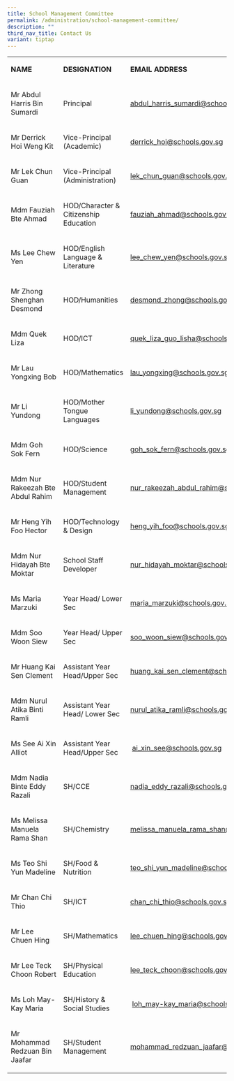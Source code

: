 ```yaml
---
title: School Management Committee
permalink: /administration/school-management-committee/
description: ""
third_nav_title: Contact Us
variant: tiptap
---
```

<table><tbody><tr><td rowspan="1" colspan="1"><p><strong>NAME</strong></p></td><td rowspan="1" colspan="1"><p><strong>DESIGNATION</strong></p></td><td rowspan="1" colspan="1"><p><strong>EMAIL ADDRESS</strong></p></td></tr><tr><td rowspan="1" colspan="1"><p>Mr Abdul Harris Bin Sumardi</p></td><td rowspan="1" colspan="1"><p>Principal</p></td><td rowspan="1" colspan="1"><p><a href="mailto:abdul_harris_sumardi@schools.gov.sg" rel="noopener noreferrer nofollow" target="_blank">abdul_harris_sumardi@schools.gov.sg</a></p></td></tr><tr><td rowspan="1" colspan="1"><p>Mr Derrick Hoi Weng Kit&nbsp;</p></td><td rowspan="1" colspan="1"><p>Vice-Principal (Academic)</p></td><td rowspan="1" colspan="1"><p><a href="mailto:derrick_hoi@schools.gov.sg" rel="noopener noreferrer nofollow" target="_blank">derrick_hoi@schools.gov.sg</a>&nbsp;</p></td></tr><tr><td rowspan="1" colspan="1"><p>Mr Lek Chun Guan&nbsp;</p></td><td rowspan="1" colspan="1"><p>Vice-Principal (Administration)</p></td><td rowspan="1" colspan="1"><p><a href="mailto:lek_chun_guan@schools.gov.sg" rel="noopener noreferrer nofollow" target="_blank">lek_chun_guan@schools.gov.sg</a></p></td></tr><tr><td rowspan="1" colspan="1"><p>Mdm Fauziah Bte Ahmad</p></td><td rowspan="1" colspan="1"><p>HOD/Character &amp; Citizenship Education</p></td><td rowspan="1" colspan="1"><p><a href="mailto:fauziah_ahmad@schools.gov.sg" rel="noopener noreferrer nofollow" target="_blank">fauziah_ahmad@schools.gov.sg</a></p></td></tr><tr><td rowspan="1" colspan="1"><p>Ms Lee Chew Yen</p></td><td rowspan="1" colspan="1"><p>HOD/English Language &amp; Literature</p></td><td rowspan="1" colspan="1"><p><a href="mailto:lee_chew_yen@schools.gov.sg" rel="noopener noreferrer nofollow" target="_blank">lee_chew_yen@schools.gov.sg</a></p></td></tr><tr><td rowspan="1" colspan="1"><p>Mr Zhong Shenghan Desmond</p></td><td rowspan="1" colspan="1"><p>HOD/Humanities</p></td><td rowspan="1" colspan="1"><p><a href="mailto:desmond_zhong@schools.gov.sg" rel="noopener noreferrer nofollow" target="_blank">desmond_zhong@schools.gov.sg</a></p></td></tr><tr><td rowspan="1" colspan="1"><p>Mdm Quek Liza</p></td><td rowspan="1" colspan="1"><p>HOD/ICT</p></td><td rowspan="1" colspan="1"><p><a href="mailto:quek_liza_guo_lisha@schools.gov.sg" rel="noopener noreferrer nofollow" target="_blank">quek_liza_guo_lisha@schools.gov.sg</a></p></td></tr><tr><td rowspan="1" colspan="1"><p>Mr Lau Yongxing&nbsp;Bob</p></td><td rowspan="1" colspan="1"><p>HOD/Mathematics</p></td><td rowspan="1" colspan="1"><p><a href="mailto:lau_yongxing@schools.gov.sg" rel="noopener noreferrer nofollow" target="_blank">lau_yongxing@schools.gov.sg</a></p></td></tr><tr><td rowspan="1" colspan="1"><p>Mr Li Yundong</p></td><td rowspan="1" colspan="1"><p>HOD/Mother Tongue Languages</p></td><td rowspan="1" colspan="1"><p><a href="mailto:li_yundong@schools.gov.sg" rel="noopener noreferrer nofollow" target="_blank">li_yundong@schools.gov.sg</a></p></td></tr><tr><td rowspan="1" colspan="1"><p>Mdm Goh Sok Fern</p></td><td rowspan="1" colspan="1"><p>HOD/Science</p></td><td rowspan="1" colspan="1"><p><a href="mailto:goh_sok_fern@schools.gov.sg" rel="noopener noreferrer nofollow" target="_blank">goh_sok_fern@schools.gov.sg</a></p></td></tr><tr><td rowspan="1" colspan="1"><p>Mdm Nur Rakeezah Bte Abdul Rahim</p></td><td rowspan="1" colspan="1"><p>HOD/Student Management</p></td><td rowspan="1" colspan="1"><p><a href="mailto:nur_rakeezah_abdul_rahim@schools.gov.sg" rel="noopener noreferrer nofollow" target="_blank">nur_rakeezah_abdul_rahim@schools.gov.sg</a></p></td></tr><tr><td rowspan="1" colspan="1"><p>Mr Heng Yih Foo Hector</p></td><td rowspan="1" colspan="1"><p>HOD/Technology &amp; Design</p></td><td rowspan="1" colspan="1"><p><a href="mailto:heng_yih_foo@schools.gov.sg" rel="noopener noreferrer nofollow" target="_blank">heng_yih_foo@schools.gov.sg</a></p></td></tr><tr><td rowspan="1" colspan="1"><p>Mdm Nur Hidayah Bte Moktar&nbsp;</p></td><td rowspan="1" colspan="1"><p>School Staff Developer</p></td><td rowspan="1" colspan="1"><p><a href="mailto:nur_hidayah_moktar@schools.gov.sg" rel="noopener noreferrer nofollow" target="_blank">nur_hidayah_moktar@schools.gov.sg</a>&nbsp;</p></td></tr><tr><td rowspan="1" colspan="1"><p>Ms Maria Marzuki</p></td><td rowspan="1" colspan="1"><p>Year Head/ Lower Sec</p></td><td rowspan="1" colspan="1"><p><a href="mailto:maria_marzuki@schools.gov.sg" rel="noopener noreferrer nofollow" target="_blank">maria_marzuki@schools.gov.sg</a></p></td></tr><tr><td rowspan="1" colspan="1"><p>Mdm Soo Woon Siew</p></td><td rowspan="1" colspan="1"><p>Year Head/ Upper Sec</p></td><td rowspan="1" colspan="1"><p><a href="mailto:soo_woon_siew@schools.gov.sg" rel="noopener noreferrer nofollow" target="_blank">soo_woon_siew@schools.gov.sg</a></p></td></tr><tr><td rowspan="1" colspan="1"><p>Mr Huang Kai Sen Clement</p></td><td rowspan="1" colspan="1"><p>Assistant Year Head/Upper Sec</p></td><td rowspan="1" colspan="1"><p><a href="mailto:huang_kai_sen_clement@schools.gov.sg" rel="noopener noreferrer nofollow" target="_blank">huang_kai_sen_clement@schools.gov.sg</a></p></td></tr><tr><td rowspan="1" colspan="1"><p>Mdm Nurul Atika Binti Ramli</p></td><td rowspan="1" colspan="1"><p>Assistant Year Head/ Lower Sec</p></td><td rowspan="1" colspan="1"><p><a href="mailto:nurul_atika_ramli@schools.gov.sg" rel="noopener noreferrer nofollow" target="_blank">nurul_atika_ramli@schools.gov.sg</a></p></td></tr><tr><td rowspan="1" colspan="1"><p>Ms See Ai Xin Alliot</p></td><td rowspan="1" colspan="1"><p>Assistant Year Head/Upper Sec</p></td><td rowspan="1" colspan="1"><p>&nbsp;<a href="mailto:ai_xin_see@schools.gov.sg" rel="noopener noreferrer nofollow" target="_blank">ai_xin_see@schools.gov.sg</a></p></td></tr><tr><td rowspan="1" colspan="1"><p>Mdm Nadia Binte Eddy Razali</p></td><td rowspan="1" colspan="1"><p>SH/CCE</p></td><td rowspan="1" colspan="1"><p><a href="mailto:nadia_eddy_razali@schools.gov.sg" rel="noopener noreferrer nofollow" target="_blank">nadia_eddy_razali@schools.gov.sg</a></p></td></tr><tr><td rowspan="1" colspan="1"><p>Ms Melissa Manuela Rama Shan</p></td><td rowspan="1" colspan="1"><p>SH/Chemistry</p></td><td rowspan="1" colspan="1"><p><a href="mailto:melissa_manuela_rama_shan@schools.gov.sg" rel="noopener noreferrer nofollow" target="_blank">melissa_manuela_rama_shan@schools.gov.sg</a></p></td></tr><tr><td rowspan="1" colspan="1"><p>Ms Teo Shi Yun Madeline</p></td><td rowspan="1" colspan="1"><p>SH/Food &amp; Nutrition</p></td><td rowspan="1" colspan="1"><p><a href="mailto:teo_shi_yun_madeline@schools.gov.sg" rel="noopener noreferrer nofollow" target="_blank">teo_shi_yun_madeline@schools.gov.sg</a></p></td></tr><tr><td rowspan="1" colspan="1"><p>Mr Chan Chi Thio</p></td><td rowspan="1" colspan="1"><p>SH/ICT</p></td><td rowspan="1" colspan="1"><p><a href="mailto:chan_chi_thio@schools.gov.sg" rel="noopener noreferrer nofollow" target="_blank">chan_chi_thio@schools.gov.sg</a></p></td></tr><tr><td rowspan="1" colspan="1"><p>Mr Lee Chuen Hing&nbsp;</p></td><td rowspan="1" colspan="1"><p>SH/Mathematics&nbsp;</p></td><td rowspan="1" colspan="1"><p><a href="mailto:lee_chuen_hing@schools.gov.sg" rel="noopener noreferrer nofollow" target="_blank">lee_chuen_hing@schools.gov.sg</a></p></td></tr><tr><td rowspan="1" colspan="1"><p>Mr Lee Teck Choon Robert</p></td><td rowspan="1" colspan="1"><p>SH/Physical Education&nbsp;</p></td><td rowspan="1" colspan="1"><p><a href="mailto:lee_teck_choon@schools.gov.sg" rel="noopener noreferrer nofollow" target="_blank">lee_teck_choon@schools.gov.sg</a>&nbsp;</p></td></tr><tr><td rowspan="1" colspan="1"><p>Ms Loh May-Kay Maria</p></td><td rowspan="1" colspan="1"><p>SH/History &amp; Social Studies</p></td><td rowspan="1" colspan="1"><p>&nbsp;<a href="mailto:loh_may-kay_maria@schools.gov.sg" rel="noopener noreferrer nofollow" target="_blank">loh_may-kay_maria@schools.gov.sg</a></p></td></tr><tr><td rowspan="1" colspan="1"><p>Mr Mohammad Redzuan Bin Jaafar</p></td><td rowspan="1" colspan="1"><p>SH/Student Management</p></td><td rowspan="1" colspan="1"><p><a href="mailto:mohammad_redzuan_jaafar@schools.gov.sg" rel="noopener noreferrer nofollow" target="_blank">mohammad_redzuan_jaafar@schools.gov.sg</a></p></td></tr></tbody></table><p></p>